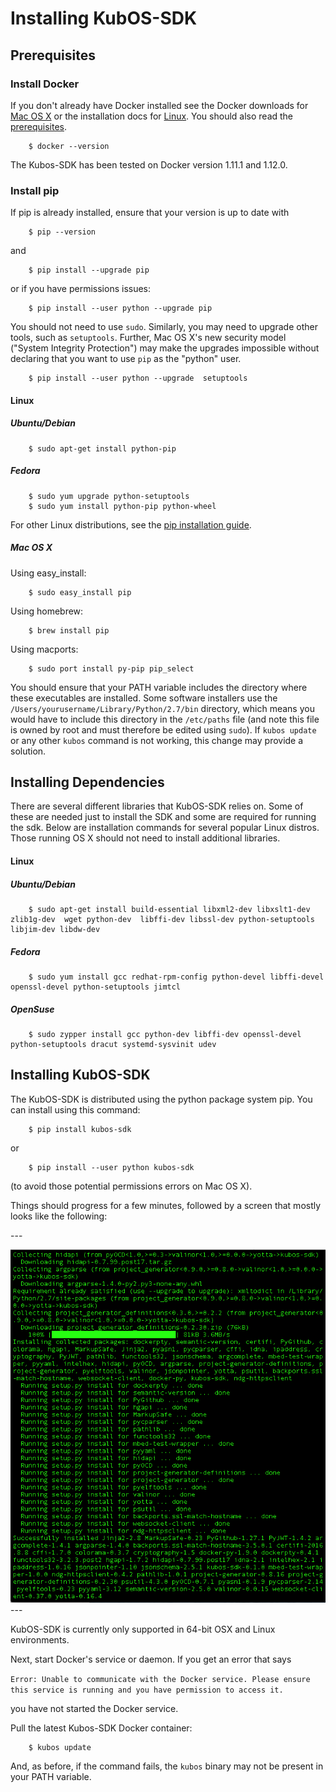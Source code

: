 # Installing KubOS-SDK

## Prerequisites

### Install Docker

If you don't already have Docker installed see the Docker downloads for [Mac OS X](https://www.docker.com/products/docker-toolbox) or the installation docs for [Linux](https://docs.docker.com/engine/installation/). You should also read the [prerequisites](https://docs.docker.com/docker-for-mac/#/what-to-know-before-you-install).

		$ docker --version

The Kubos-SDK has been tested on Docker version 1.11.1 and 1.12.0.

### Install pip

If pip is already installed, ensure that your version is up to date with

        $ pip --version

and

        $ pip install --upgrade pip

or if you have permissions issues:

        $ pip install --user python --upgrade pip

You should not need to use `sudo`.
Similarly, you may need to upgrade other tools, such as `setuptools`.
Further, Mac OS X's new security model ("System Integrity Protection") may make
the upgrades impossible without declaring that you want to use `pip` as the
"python" user.

        $ pip install --user python --upgrade  setuptools



#### Linux
##### Ubuntu/Debian

		$ sudo apt-get install python-pip

##### Fedora

		$ sudo yum upgrade python-setuptools
		$ sudo yum install python-pip python-wheel


For other Linux distributions, see the  [pip installation guide](https://pip.pypa.io/en/stable/installing/).

##### Mac OS X

Using easy_install:

		$ sudo easy_install pip

Using homebrew:

		$ brew install pip

Using macports:

        $ sudo port install py-pip pip_select

You should ensure that your PATH variable includes the directory where
these executables are installed. Some software installers use the
`/Users/yourusername/Library/Python/2.7/bin` directory, which means
you would have to include this directory in the `/etc/paths` file
(and note this
file is owned by root and must therefore be edited using `sudo`).
If `kubos update` or any other `kubos` command is not working, this
change may provide a solution.



## Installing Dependencies

There are several different libraries that KubOS-SDK relies on. Some of these are needed just to install the SDK and some are required for running the sdk. Below are installation commands for several popular Linux distros. Those running OS X should not need to install additional libraries.

#### Linux
##### Ubuntu/Debian

        $ sudo apt-get install build-essential libxml2-dev libxslt1-dev zlib1g-dev  wget python-dev  libffi-dev libssl-dev python-setuptools libjim-dev libdw-dev

##### Fedora

        $ sudo yum install gcc redhat-rpm-config python-devel libffi-devel openssl-devel python-setuptools jimtcl

##### OpenSuse

        $ sudo zypper install gcc python-dev libffi-dev openssl-devel python-setuptools dracut systemd-sysvinit udev

## Installing KubOS-SDK

The KubOS-SDK is distributed using the python package system pip. You can install using this command:

		$ pip install kubos-sdk

or

        $ pip install --user python kubos-sdk

(to avoid those potential permissions errors on Mac OS X).

Things should progress for a few minutes, followed by a screen that mostly looks like the following:

--- <div markdown="1" align="center">![Image of completed install](images/pipinstall.png) </div> ---

KubOS-SDK is currently only supported in 64-bit OSX and Linux environments.

Next, start Docker's service or daemon. If you get an error that says

`Error: Unable to communicate with the Docker service. Please ensure this service is running and you have permission to access it.`

you have not started the Docker service.

Pull the latest Kubos-SDK Docker container:

		$ kubos update

And, as before, if the command fails, the `kubos` binary may not be present in your PATH variable.
